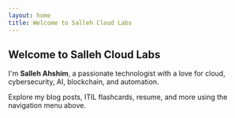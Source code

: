 ```yaml
---
layout: home
title: Welcome to Salleh Cloud Labs
---
```


<section>
  <h1>Welcome to Salleh Cloud Labs</h1>
  <p>
    I'm <strong>Salleh Ahshim</strong>, a passionate technologist with a love for cloud, cybersecurity, AI, blockchain, and automation.
  </p>
  <p>
    Explore my blog posts, ITIL flashcards, resume, and more using the navigation menu above.
  </p>

  
</section>
